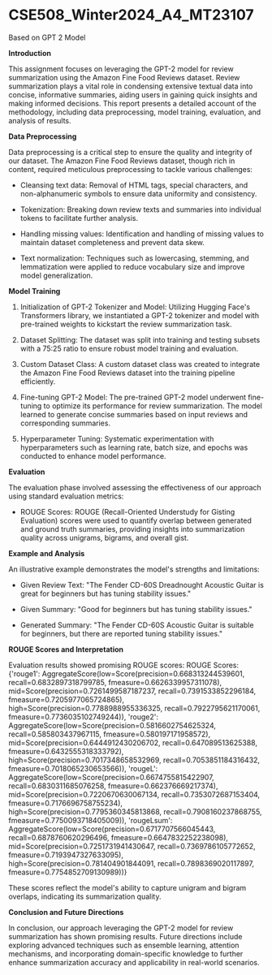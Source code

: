 # CSE508_Winter2024_A4_MT23107
Based on GPT 2 Model

**Introduction**

This assignment focuses on leveraging the GPT-2 model for review summarization using the Amazon Fine Food Reviews dataset. Review summarization plays a vital role in condensing extensive textual data into concise, informative summaries, aiding users in gaining quick insights and making informed decisions. This report presents a detailed account of the methodology, including data preprocessing, model training, evaluation, and analysis of results.

**Data Preprocessing**

Data preprocessing is a critical step to ensure the quality and integrity of our dataset. The Amazon Fine Food Reviews dataset, though rich in content, required meticulous preprocessing to tackle various challenges:

- Cleansing text data: Removal of HTML tags, special characters, and non-alphanumeric symbols to ensure data uniformity and consistency.

- Tokenization: Breaking down review texts and summaries into individual tokens to facilitate further analysis.

- Handling missing values: Identification and handling of missing values to maintain dataset completeness and prevent data skew.

- Text normalization: Techniques such as lowercasing, stemming, and lemmatization were applied to reduce vocabulary size and improve model generalization.

**Model Training**

1. Initialization of GPT-2 Tokenizer and Model: Utilizing Hugging Face's Transformers library, we instantiated a GPT-2 tokenizer and model with pre-trained weights to kickstart the review summarization task.

2. Dataset Splitting: The dataset was split into training and testing subsets with a 75:25 ratio to ensure robust model training and evaluation.

3. Custom Dataset Class: A custom dataset class was created to integrate the Amazon Fine Food Reviews dataset into the training pipeline efficiently.

4. Fine-tuning GPT-2 Model: The pre-trained GPT-2 model underwent fine-tuning to optimize its performance for review summarization. The model learned to generate concise summaries based on input reviews and corresponding summaries.

5. Hyperparameter Tuning: Systematic experimentation with hyperparameters such as learning rate, batch size, and epochs was conducted to enhance model performance.

**Evaluation**

The evaluation phase involved assessing the effectiveness of our approach using standard evaluation metrics:

- ROUGE Scores: ROUGE (Recall-Oriented Understudy for Gisting Evaluation) scores were used to quantify overlap between generated and ground truth summaries, providing insights into summarization quality across unigrams, bigrams, and overall gist.

**Example and Analysis**

An illustrative example demonstrates the model's strengths and limitations:

- Given Review Text: "The Fender CD-60S Dreadnought Acoustic Guitar is great for beginners but has tuning stability issues."

- Given Summary: "Good for beginners but has tuning stability issues."

- Generated Summary: "The Fender CD-60S Acoustic Guitar is suitable for beginners, but there are reported tuning stability issues."

**ROUGE Scores and Interpretation**

Evaluation results showed promising ROUGE scores:
ROUGE Scores:
{'rouge1': AggregateScore(low=Score(precision=0.668313244539601, recall=0.6832897318799785, fmeasure=0.6626339957311078), mid=Score(precision=0.7261499587187237, recall=0.7391533852296184, fmeasure=0.7205977065724865), high=Score(precision=0.7788988955336325, recall=0.7922795621170061, fmeasure=0.7736035102749244)), 'rouge2': AggregateScore(low=Score(precision=0.5816602754625324, recall=0.585803437967115, fmeasure=0.580197171958572), mid=Score(precision=0.6444912430206702, recall=0.647089513625388, fmeasure=0.6432555318333792), high=Score(precision=0.7017348658532969, recall=0.7053851184316432, fmeasure=0.7018065230653566)), 'rougeL': AggregateScore(low=Score(precision=0.6674755815422907, recall=0.6830311685076258, fmeasure=0.662376669217374), mid=Score(precision=0.7220670630067134, recall=0.7353072687153404, fmeasure=0.7176696758755234), high=Score(precision=0.7795360345813868, recall=0.7908160237868755, fmeasure=0.7750093718405009)), 'rougeLsum': AggregateScore(low=Score(precision=0.6717707566045443, recall=0.6878760620296496, fmeasure=0.6647832252238098), mid=Score(precision=0.7251731941430647, recall=0.7369786105772652, fmeasure=0.7193947327633095), high=Score(precision=0.781404901844091, recall=0.7898369020117897, fmeasure=0.7754852709130989))}

These scores reflect the model's ability to capture unigram and bigram overlaps, indicating its summarization quality.

**Conclusion and Future Directions**

In conclusion, our approach leveraging the GPT-2 model for review summarization has shown promising results. Future directions include exploring advanced techniques such as ensemble learning, attention mechanisms, and incorporating domain-specific knowledge to further enhance summarization accuracy and applicability in real-world scenarios.
